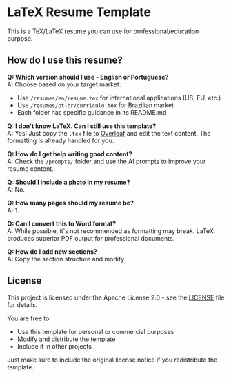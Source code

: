 # LaTeX Resume Template

This is a TeX/LaTeX resume you can use for professional/education purpose.

## How do I use this resume?

**Q: Which version should I use - English or Portuguese?**  
A: Choose based on your target market:
- Use `/resumes/en/resume.tex` for international applications (US, EU, etc.)
- Use `/resumes/pt-br/curriculo.tex` for Brazilian market
- Each folder has specific guidance in its README.md

**Q: I don't know LaTeX. Can I still use this template?**  
A: Yes! Just copy the `.tex` file to [Overleaf](https://www.overleaf.com) and edit the text content. The formatting is already handled for you.

**Q: How do I get help writing good content?**  
A: Check the `/prompts/` folder and use the AI prompts to improve your resume content.

**Q: Should I include a photo in my resume?**  
A: No.

**Q: How many pages should my resume be?**  
A: 1.

**Q: Can I convert this to Word format?**  
A: While possible, it's not recommended as formatting may break. LaTeX produces superior PDF output for professional documents.

**Q: How do I add new sections?**  
A: Copy the section structure and modify.

## License

This project is licensed under the Apache License 2.0 - see the [LICENSE](LICENSE) file for details.

You are free to:
- Use this template for personal or commercial purposes
- Modify and distribute the template
- Include it in other projects

Just make sure to include the original license notice if you redistribute the template.